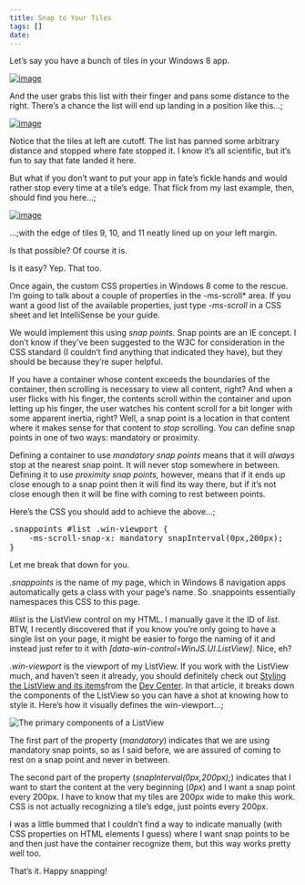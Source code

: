 ```yaml
---
title: Snap to Your Tiles
tags: []
date: 
---
```


Let&rsquo;s say you have a bunch of tiles in your Windows 8 app.

[![](http://codefoster.blob.core.windows.net/site/image/97122a38997e413cbe34d5e7e4140275/snappoints_01_1.png "image")](http://{fix}/image.axd?picture=Windows-Live-Writer/Snap-to-Your-Tiles/4ACBCD98/image.png)

And the user grabs this list with their finger and pans some distance to the right. There&rsquo;s a chance the list will end up landing in a position like this...;

[![](http://codefoster.blob.core.windows.net/site/image/9744925eb0ae4fee8509e26277198bad/snappoints_02_1.png "image")](http://{fix}/image.axd?picture=Windows-Live-Writer/Snap-to-Your-Tiles/15559C24/image.png)

Notice that the tiles at left are cutoff. The list has panned some arbitrary distance and stopped where fate stopped it. I know it&rsquo;s all scientific, but it&rsquo;s fun to say that fate landed it here.

But what if you don&rsquo;t want to put your app in fate&rsquo;s fickle hands and would rather stop every time at a tile&rsquo;s edge. That flick from my last example, then, should find you here...;

[![](http://codefoster.blob.core.windows.net/site/image/9c8d95e638c54cc2a273070869d275a0/snappoints_03_1.png "image")](http://{fix}/image.axd?picture=Windows-Live-Writer/Snap-to-Your-Tiles/5E7B47DD/image.png)

...;with the edge of tiles 9, 10, and 11 neatly lined up on your left margin.

Is that possible? Of course it is.

Is it easy? Yep. That too.

Once again, the custom CSS properties in Windows 8 come to the rescue. I&rsquo;m going to talk about a couple of properties in the -ms-scroll* area. If you want a good list of the available properties, just type _-ms-scroll_ in a CSS sheet and let IntelliSense be your guide.

We would implement this using _snap points_. Snap points are an IE concept. I don&rsquo;t know if they&rsquo;ve been suggested to the W3C for consideration in the CSS standard (I couldn&rsquo;t find anything that indicated they have), but they should be because they&rsquo;re super helpful.

If you have a container whose content exceeds the boundaries of the container, then scrolling is necessary to view all content, right? And when a user flicks with his finger, the contents scroll within the container and upon letting up his finger, the user watches his content scroll for a bit longer with some apparent inertia, right? Well, a snap point is a location in that content where it makes sense for that content to _stop_ scrolling. You can define snap points in one of two ways: mandatory or proximity.

Defining a container to use _mandatory snap points_ means that it will _always_ stop at the nearest snap point. It will never stop somewhere in between. Defining it to use _proximity snap points,_ however, means that if it ends up close enough to a snap point then it will find its way there, but if it&rsquo;s not close enough then it will be fine with coming to rest between points.

Here&rsquo;s the CSS you should add to achieve the above...;

<pre class="brush: css;">
.snappoints #list .win-viewport {
    -ms-scroll-snap-x: mandatory snapInterval(0px,200px);
}</pre>

Let me break that down for you.

_.snappoints_ is the name of my page, which in Windows 8 navigation apps automatically gets a class with your page&rsquo;s name. So .snappoints essentially namespaces this CSS to this page.

_#list_ is the ListView control on my HTML. I manually gave it the ID of _list_. BTW, I recently discovered that if you know you&rsquo;re only going to have a single list on your page, it might be easier to forgo the naming of it and instead just refer to it with _[data-win-control=WinJS.UI.ListView]_. Nice, eh?

_.win-viewport_ is the viewport of my ListView. If you work with the ListView much, and haven&rsquo;t seen it already, you should definitely check out [Styling the ListView and its items](http://msdn.microsoft.com/en-us/library/windows/apps/hh850406.aspx)from the [Dev Center](http://dev.windows.com). In that article, it breaks down the components of the ListView so you can have a shot at knowing how to style it. Here&rsquo;s how it visually defines the win-viewport...;

![The primary components of a ListView](http://codefoster.blob.core.windows.net/site/image/6052f93114a54ac7a7d855a0ecb3b075/snappoints_04_1.png "The primary components of a ListView")

The first part of the property (_mandatory_) indicates that we are using mandatory snap points, so as I said before, we are assured of coming to rest on a snap point and never in between.

The second part of the property (_snapInterval(0px,200px);_) indicates that I want to start the content at the very beginning (_0px_) and I want a snap point every 200px. I have to know that my tiles are 200px wide to make this work. CSS is not actually recognizing a tile&rsquo;s edge, just points every 200px.

I was a little bummed that I couldn&rsquo;t find a way to indicate manually (with CSS properties on HTML elements I guess) where I want snap points to be and then just have the container recognize them, but this way works pretty well too.

That&rsquo;s it. Happy snapping!